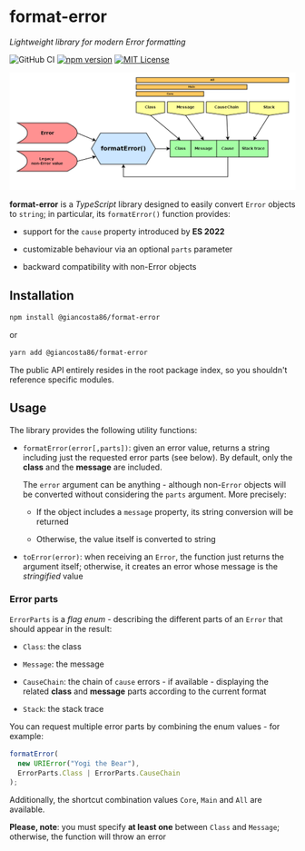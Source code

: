 # format-error

_Lightweight library for modern Error formatting_

![GitHub CI](https://github.com/giancosta86/format-error/actions/workflows/publish-to-npm.yml/badge.svg)
[![npm version](https://badge.fury.io/js/@giancosta86%2Fformat-error.svg)](https://badge.fury.io/js/@giancosta86%2Fformat-error)
[![MIT License](https://img.shields.io/badge/license-MIT-blue.svg?style=flat)](/LICENSE)

![Overview](./docs/diagrams/overview.png)

**format-error** is a _TypeScript_ library designed to easily convert `Error` objects to `string`; in particular, its `formatError()` function provides:

- support for the `cause` property introduced by **ES 2022**

- customizable behaviour via an optional `parts` parameter

- backward compatibility with non-Error objects

## Installation

```bash
npm install @giancosta86/format-error
```

or

```bash
yarn add @giancosta86/format-error
```

The public API entirely resides in the root package index, so you shouldn't reference specific modules.

## Usage

The library provides the following utility functions:

- `formatError(error[,parts])`: given an error value, returns a string including just the requested error parts (see below). By default, only the **class** and the **message** are included.

  The `error` argument can be anything - although non-`Error` objects will be converted without considering the `parts` argument. More precisely:

  - If the object includes a `message` property, its string conversion will be returned

  - Otherwise, the value itself is converted to string

- `toError(error)`: when receiving an `Error`, the function just returns the argument itself; otherwise, it creates an error whose message is the _stringified_ value

### Error parts

`ErrorParts` is a _flag enum_ - describing the different parts of an `Error` that should appear in the result:

- `Class`: the class

- `Message`: the message

* `CauseChain`: the chain of `cause` errors - if available - displaying the related **class** and **message** parts according to the current format

* `Stack`: the stack trace

You can request multiple error parts by combining the enum values - for example:

```typescript
formatError(
  new URIError("Yogi the Bear"),
  ErrorParts.Class | ErrorParts.CauseChain
);
```

Additionally, the shortcut combination values `Core`, `Main` and `All` are available.

**Please, note**: you must specify **at least one** between `Class` and `Message`; otherwise, the function will throw an error
